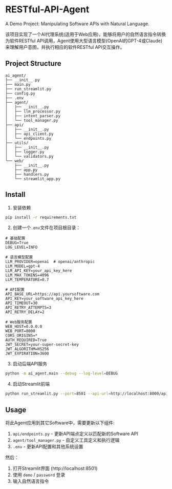 # RESTful-API-Agent
A Demo Project: Manipulating Software APIs with Natural Language.

该项目实现了一个AI代理系统(适用于Web应用)，能够将用户的自然语言指令转换为软件RESTful API调用，Agent使用大型语言模型(OpenAI的GPT-4或Claude)来理解用户意图，并执行相应的软件RESTful API交互操作。

## Project Structure
```
ai_agent/
├── __init__.py
├── main.py
├── run_streamlit.py                
├── config.py
├── .env             
├── agent/
│   ├── __init__.py
│   ├── llm_processor.py   
│   ├── intent_parser.py   
│   └── tool_manager.py    
├── api/
│   ├── __init__.py
│   ├── api_client.py      
│   └── endpoints.py      
├── utils/
│   ├── __init__.py
│   ├── logger.py          
│   └── validators.py      
└── web/
    ├── __init__.py
    ├── app.py             
    ├── handlers.py        
    └── streamlit_app.py   
```

## Install

1. 安装依赖
```bash
pip install -r requirements.txt
```

2. 创建一个`.env`文件在项目根目录：

```
# 基础配置
DEBUG=True
LOG_LEVEL=INFO

# 语言模型配置
LLM_PROVIDER=openai  # openai/anthropic
LLM_MODEL=gpt-4
LLM_API_KEY=your_api_key_here
LLM_MAX_TOKENS=4096
LLM_TEMPERATURE=0.7

# API配置
API_BASE_URL=https://api.yoursoftware.com
API_KEY=your_software_api_key_here
API_TIMEOUT=30
API_RETRY_ATTEMPTS=3
API_RETRY_DELAY=2

# Web服务配置
WEB_HOST=0.0.0.0
WEB_PORT=8000
CORS_ORIGINS=*
AUTH_REQUIRED=True
JWT_SECRET=your-super-secret-key
JWT_ALGORITHM=HS256
JWT_EXPIRATION=3600
```

3. 启动后端API服务
```bash
python -m ai_agent.main --debug --log-level=DEBUG
```
4. 启动Streamlit前端
```bash
python run_streamlit.py --port=8501 --api-url=http://localhost:8000/api
```

## Usage

将此Agent应用到其它Software中，需要更新以下组件:
1. `api/endpoints.py` - 更新API端点定义以匹配新的Software API
2. `agent/tool_manager.py` - 自定义工具定义和执行逻辑
3. `.env` - 更新API配置和其他系统设置

然后：

1. 打开Streamlit界面 (http://localhost:8501)
2. 使用 `demo` / `password` 登录
3. 输入自然语言指令
